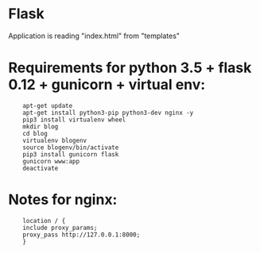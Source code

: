 # Flask
Application is reading "index.html" from "templates"

# Requirements for python 3.5 + flask 0.12 + gunicorn + virtual env:

        apt-get update
        apt-get install python3-pip python3-dev nginx -y
        pip3 install virtualenv wheel
        mkdir blog
        cd blog
        virtualenv blogenv
        source blogenv/bin/activate
        pip3 install gunicorn flask
        gunicorn www:app
        deactivate

# Notes for nginx:
        location / {
        include proxy_params;
        proxy_pass http://127.0.0.1:8000;
        }

